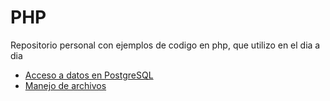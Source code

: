 # PHP
Repositorio personal con ejemplos de codigo en php, que utilizo en el dia a dia
- [Acceso a datos en PostgreSQL](https://github.com/JGGALVISR/php/blob/master/dataaccess/dbpostgress.md)
- [Manejo de archivos](https://github.com/JGGALVISR/php/blob/master/dataaccess/fileaccess.md)

